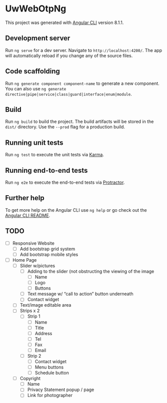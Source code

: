 
# UwWebOtpNg

This project was generated with [Angular CLI](https://github.com/angular/angular-cli) version 8.1.1.

## Development server

Run `ng serve` for a dev server. Navigate to `http://localhost:4200/`. The app will automatically reload if you change any of the source files.

## Code scaffolding

Run `ng generate component component-name` to generate a new component. You can also use `ng generate directive|pipe|service|class|guard|interface|enum|module`.

## Build

Run `ng build` to build the project. The build artifacts will be stored in the `dist/` directory. Use the `--prod` flag for a production build.

## Running unit tests

Run `ng test` to execute the unit tests via [Karma](https://karma-runner.github.io).

## Running end-to-end tests

Run `ng e2e` to execute the end-to-end tests via [Protractor](http://www.protractortest.org/).

## Further help

To get more help on the Angular CLI use `ng help` or go check out the [Angular CLI README](https://github.com/angular/angular-cli/blob/master/README.md).


## TODO
- [ ] Responsive Website
    - [ ] Add bootstrap grid system 
    - [ ] Add bootstrap mobile styles
- [ ] Home Page
    - [ ] Slider w/pictures
        - [ ] Adding to the slider (not obstructing the viewing of the image
            - [ ] Name
            - [ ] Logo
            - [ ] Buttons
        - [ ] Text message w/ “call to action” button underneath
        - [ ] Contact widget
    - [ ] Text/image editable area
    - [ ] Strips x 2
        - [ ] Strip 1
            - [ ] Name
            - [ ] Title
            - [ ] Address 
            - [ ] Tel 
            - [ ] Fax
            - [ ] Email
        - [ ] Strip 2
            - [ ] Contact widget
            - [ ] Menu buttons
            - [ ] Schedule button
    - [ ] Copyright
        - [ ] Name
        - [ ] Privacy Statement popup / page
        - [ ] Link for photographer

